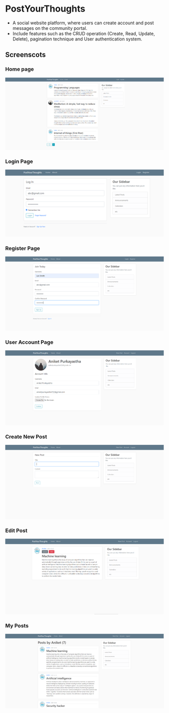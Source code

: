 # PostYourThoughts
- A social website platform, where users can create account and post messages on the community portal.
- Include features such as the CRUD operation (Create, Read, Update, Delete), pagination technique and User authentication system.

## Screenscots

### Home page
![](images/Home.PNG)
### Login Page
![](images/login.PNG)
### Register Page
![](images/Register.PNG)
### User Account Page
![](images/Account.PNG)
### Create New Post 
![](images/post.PNG)
### Edit Post
![](images/edit.PNG)
### My Posts 
![](images/Capture.PNG)
